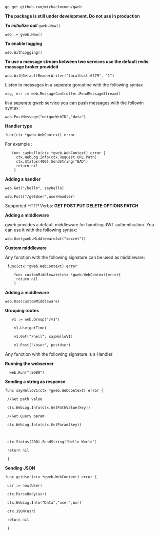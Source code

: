 
`go get github.com/michaelmenon/gweb`

**The package is still under development. Do not use in production**

***To initialize call*** `gweb.New()`

    web := gweb.New()

**To enable logging**

    web.WithLogging()

**To use a message stream between two services use the default redis message broker provided**

    web.WithDefaultReaderWriter("localhost:6379", "1")

Listen to messages in a seperate goroutine with the following syntax

    msg, err := web.MessageController.ReadMessageStream()

In a seperate gweb service you can push messages with the followin syntax:

    web.PostMessage("uniqueWebID","data")

**Handler type**

    func(ctx *gweb.WebContext) error

For example :

       func sayHello(ctx *gweb.WebContext) error {
         ctx.WebLog.Info(ctx.Request.URL.Path)
         ctx.Status(400).SendString("BAD")
         return nil
        }

**Adding a handler**

`web.Get("/hello", sayHello)`

`web.Post("/getUser",userHandler)`

Supported HTTP Verbs:
**GET POST PUT DELETE OPTIONS PATCH**

**Adding a middleware**

gweb provides a default middleware for handling JWT authenitcation. You can use it with the following syntax:

`web.Use(gweb.MiddlewareJwt("secret"))`

**Custom middleware**

Any function with the following signature can be used as middleware:

     func(ctx *gweb.WebContext) error
    
        func customMiddleware(ctx *gweb.WebContext)error{
         return nil
        }

**Adding a middleware**

    web.Use(customMiddleware)

**Grouping routes**

       v1 := web.Group("/v1")
        
        v1.Use(getTime)
        
        v1.Get("/hell", sayHelloV1)
        
        v1.Post("/user", postUser)

Any function with the following signature is a Handler

**Running the webserver**

      web.Run(":8080")

**Sending a string as response**

    func sayHelloV1(ctx *gweb.WebContext) error {
    
     //Get path value
    
     ctx.WebLog.Info(ctx.GetPathValue(key))
    
     //Get Query param
    
     ctx.WebLog.Info(ctx.GetParam(key))
    
      
    
     ctx.Status(200).SendString("Hello World")
    
     return nil
    
     }

**Sending JSON**

    func getUser(ctx *gweb.WebContext) error {
    
     usr := new(User)
    
     ctx.ParseBody(usr)
    
     ctx.WebLog.Info("Data","user",usr)
    
     ctx.JSON(usr)
    
     return nil
    
     }
